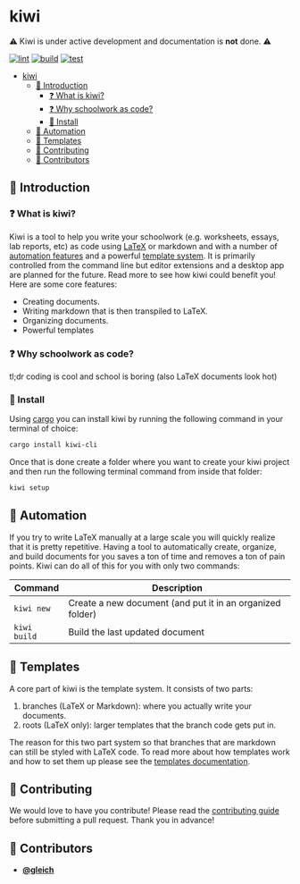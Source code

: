 <!-- DO NOT REMOVE - contributor_list:data:start:["gleich"]:end -->

# kiwi

⚠️ Kiwi is under active development and documentation is **not** done. ⚠️

[![lint](https://github.com/gleich/kiwi/actions/workflows/lint.yml/badge.svg)](https://github.com/gleich/kiwi/actions/workflows/lint.yml)
[![build](https://github.com/gleich/kiwi/actions/workflows/build.yml/badge.svg)](https://github.com/gleich/kiwi/actions/workflows/build.yml)
[![test](https://github.com/gleich/kiwi/actions/workflows/test.yml/badge.svg)](https://github.com/gleich/kiwi/actions/workflows/test.yml)

- [kiwi](#kiwi)
  - [👋 Introduction](#-introduction)
    - [❓ What is kiwi?](#-what-is-kiwi)
    - [❓ Why schoolwork as code?](#-why-schoolwork-as-code)
    - [🚀 Install](#-install)
  - [🤖 Automation](#-automation)
  - [🌲 Templates](#-templates)
  - [🙌 Contributing](#-contributing)
  - [👥 Contributors](#-contributors)

## 👋 Introduction

### ❓ What is kiwi?

Kiwi is a tool to help you write your schoolwork (e.g. worksheets, essays, lab reports, etc) as code using [LaTeX](https://en.wikipedia.org/wiki/LaTeX) or markdown and with a number of [automation features](#-automation) and a powerful [template system](#-templates). It is primarily controlled from the command line but editor extensions and a desktop app are planned for the future. Read more to see how kiwi could benefit you! Here are some core features:

- Creating documents.
- Writing markdown that is then transpiled to LaTeX.
- Organizing documents.
- Powerful templates

### ❓ Why schoolwork as code?

tl;dr coding is cool and school is boring (also LaTeX documents look hot)

### 🚀 Install

Using [cargo](https://doc.rust-lang.org/cargo/getting-started/installation.html) you can install kiwi by running the following command in your terminal of choice:

```sh
cargo install kiwi-cli
```

Once that is done create a folder where you want to create your kiwi project and then run the following terminal command from inside that folder:

```sh
kiwi setup
```

## 🤖 Automation

If you try to write LaTeX manually at a large scale you will quickly realize that it is pretty repetitive. Having a tool to automatically create, organize, and build documents for you saves a ton of time and removes a ton of pain points. Kiwi can do all of this for you with only two commands:

| **Command**  | **Description**                                           |
| ------------ | --------------------------------------------------------- |
| `kiwi new`   | Create a new document (and put it in an organized folder) |
| `kiwi build` | Build the last updated document                           |

## 🌲 Templates

A core part of kiwi is the template system. It consists of two parts:

1. branches (LaTeX or Markdown): where you actually write your documents.
2. roots (LaTeX only): larger templates that the branch code gets put in.

The reason for this two part system so that branches that are markdown can still be styled with LaTeX code. To read more about how templates work and how to set them up please see the [templates documentation](docs/templates.md).

## 🙌 Contributing

We would love to have you contribute! Please read the [contributing guide](CONTRIBUTING.md) before submitting a pull request. Thank you in advance!

<!-- prettier-ignore-start -->
<!-- DO NOT REMOVE - contributor_list:start -->
## 👥 Contributors


- **[@gleich](https://github.com/gleich)**

<!-- DO NOT REMOVE - contributor_list:end -->
<!-- prettier-ignore-end -->
